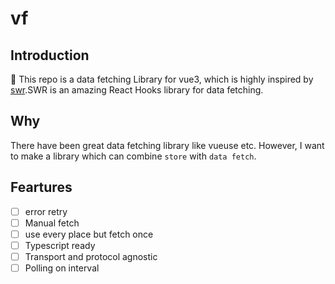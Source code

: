 # vf

## Introduction

:construction: This repo is a data fetching Library for vue3, which is highly inspired by [swr](https://github.com/vercel/swr).SWR is an amazing React Hooks library for data fetching.

## Why

There have been great data fetching library like vueuse etc. However, I want to make a library which can combine `store` with `data fetch`.

## Feartures

- [ ] error retry
- [ ] Manual fetch
- [ ] use every place but fetch once
- [ ] Typescript ready
- [ ] Transport and protocol agnostic
- [ ] Polling on interval
